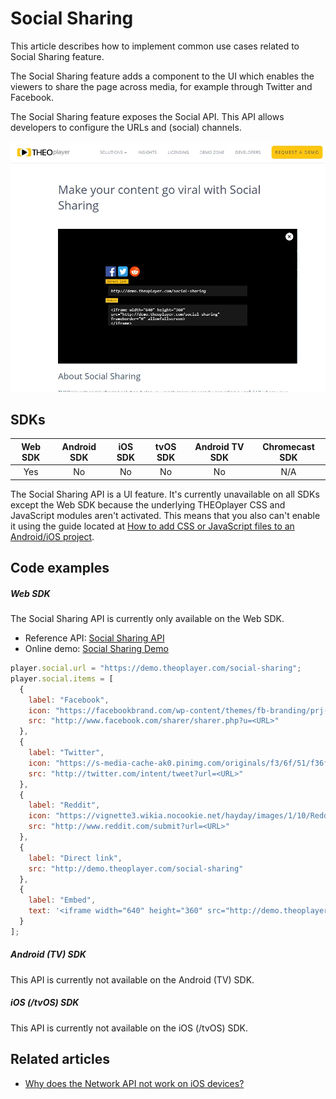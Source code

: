 # Social Sharing

This article describes how to implement common use cases related to Social Sharing feature.

The Social Sharing feature adds a component to the UI which enables the viewers to share the page across media, for example through Twitter and Facebook.

The Social Sharing feature exposes the Social API. This API allows developers to configure the URLs and (social) channels.

![Social Sharing](../../assets/img/social-sharing.png "Social Sharing")

## SDKs

| Web SDK | Android SDK | iOS SDK | tvOS SDK | Android TV SDK | Chromecast SDK |
| :-----: | :---------: | :-----: | :------: | :------------: | :------------: |
|   Yes   |     No      |   No    |    No    |       No       |      N/A       |

The Social Sharing API is a UI feature. It's currently unavailable on all SDKs except the Web SDK because the underlying THEOplayer CSS and JavaScript modules aren't activated. This means that you also can't enable it using the guide located at [How to add CSS or JavaScript files to an Android/iOS project](../../../theoplayer_versioned_docs/version-v4/faq/01-how-to-add-css-or-javascript-files-to-android-ios.md).

## Code examples

##### Web SDK

The Social Sharing API is currently only available on the Web SDK.

- Reference API: [Social Sharing API](pathname:///theoplayer/v6/api-reference/web/interfaces/SocialSharing.html)
- Online demo: [Social Sharing Demo](https://demo.theoplayer.com/social-sharing)

```js
player.social.url = "https://demo.theoplayer.com/social-sharing";
player.social.items = [
  {
    label: "Facebook",
    icon: "https://facebookbrand.com/wp-content/themes/fb-branding/prj-fb-branding/assets/images/fb-art.png",
    src: "http://www.facebook.com/sharer/sharer.php?u=<URL>"
  },
  {
    label: "Twitter",
    icon: "https://s-media-cache-ak0.pinimg.com/originals/f3/6f/51/f36f511b261596a2debe85d844bb1b87.png",
    src: "http://twitter.com/intent/tweet?url=<URL>"
  },
  {
    label: "Reddit",
    icon: "https://vignette3.wikia.nocookie.net/hayday/images/1/10/Reddit.png/revision/latest?cb=20160713122603",
    src: "http://www.reddit.com/submit?url=<URL>"
  },
  {
    label: "Direct link",
    src: "http://demo.theoplayer.com/social-sharing"
  },
  {
    label: "Embed",
    text: '<iframe width="640" height="360" src="http://demo.theoplayer.com/social-sharing" frameborder="0" allowfullscreen>\n</iframe>'
  }
];
```

##### Android (TV) SDK

This API is currently not available on the Android (TV) SDK.

##### iOS (/tvOS) SDK

This API is currently not available on the iOS (/tvOS) SDK.

## Related articles

- [Why does the Network API not work on iOS devices?](../../faq/05-why-does-network-api-not-work-on-ios-devices.md)
